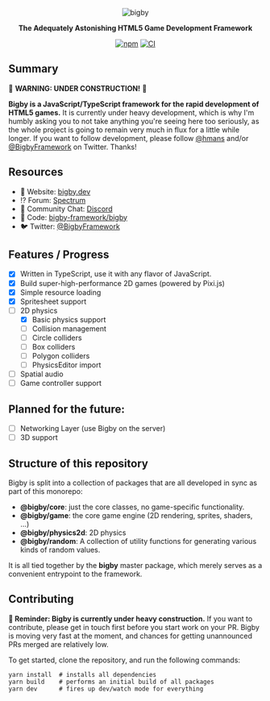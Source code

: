<div align="center">

![bigby](https://bigby.dev/logo.png)

**The Adequately Astonishing HTML5 Game Development Framework**

[![npm](https://raster.shields.io/npm/v/bigby.png)](https://www.npmjs.com/package/bigby) [![CI](https://github.com/bigby-framework/bigby/workflows/CI/badge.svg)](https://github.com/bigby-framework/bigby/actions)

</div>

## Summary

🚧 **WARNING: UNDER CONSTRUCTION!** 🚧

**Bigby is a JavaScript/TypeScript framework for the rapid development of HTML5
games.** It is currently under heavy development, which is why I'm humbly asking
you to not take anything you're seeing here too seriously, as the whole project
is going to remain very much in flux for a little while longer. If you want to
follow development, please follow [@hmans](https://twitter.com/hmans) and/or
[@BigbyFramework](https://twitter.com/bigbyframework) on Twitter. Thanks!

## Resources

- 📖 Website: [bigby.dev](https://bigby.dev/)
- ⁉️ Forum: [Spectrum](https://spectrum.chat/bigby)
- 💬 Community Chat: [Discord](https://discordapp.com/channels/699977689347522561/699977689347522564)
- 🐙 Code: [bigby-framework/bigby](https://github.com/bigby-framework/bigby)
- 🐦 Twitter: [@BigbyFramework](https://twitter.com/bigbyframework)

## Features / Progress

- [x] Written in TypeScript, use it with any flavor of JavaScript.
- [x] Build super-high-performance 2D games (powered by Pixi.js)
- [x] Simple resource loading
- [x] Spritesheet support
- [ ] 2D physics
  - [x] Basic physics support
  - [ ] Collision management
  - [ ] Circle colliders
  - [ ] Box colliders
  - [ ] Polygon colliders
  - [ ] PhysicsEditor import
- [ ] Spatial audio
- [ ] Game controller support

## Planned for the future:

- [ ] Networking Layer (use Bigby on the server)
- [ ] 3D support

## Structure of this repository

Bigby is split into a collection of packages that are all developed in sync as part of this monorepo:

- **@bigby/core**: just the core classes, no game-specific functionality.
- **@bigby/game**: the core game engine (2D rendering, sprites, shaders, ...)
- **@bigby/physics2d**: 2D physics
- **@bigby/random**: A collection of utility functions for generating various kinds of random values.

It is all tied together by the **bigby** master package, which merely serves as a convenient entrypoint to the framework.

## Contributing

**🚧 Reminder: Bigby is currently under heavy construction.** If you want to contribute, please get in touch first before you start work on your PR. Bigby is moving very fast at the moment, and chances for getting unannounced PRs merged are relatively low.

To get started, clone the repository, and run the following commands:

```
yarn install  # installs all dependencies
yarn build    # performs an initial build of all packages
yarn dev      # fires up dev/watch mode for everything
```
